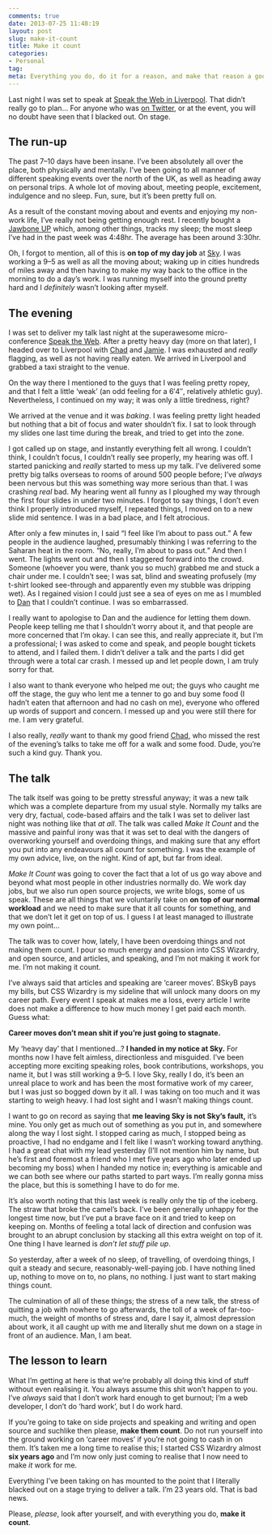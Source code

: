 ```yaml
---
comments: true
date: 2013-07-25 11:48:19
layout: post
slug: make-it-count
title: Make it count
categories:
- Personal
tag:
meta: Everything you do, do it for a reason, and make that reason a good one.
---
```


Last night I was set to speak at [Speak the Web in Liverpool](http://speaktheweb.org/).
That didn’t really go to plan… For anyone who was
[on Twitter](https://twitter.com/csswizardry/status/360125566923452417), or at
the event, you will no doubt have seen that I blacked out. On stage.

## The run-up

The past 7–10 days have been insane. I’ve been absolutely all over the place,
both physically and mentally. I’ve been going to all manner of different
speaking events over the north of the UK, as well as heading away on personal
trips. A whole lot of moving about, meeting people, excitement, indulgence and
no sleep. Fun, sure, but it’s been pretty full on.

As a result of the constant moving about and events and enjoying my non-work
life, I’ve really not being getting enough rest. I recently bought a
[Jawbone UP](https://jawbone.com/up) which, among other things, tracks my sleep;
the most sleep I’ve had in the past week was 4:48hr. The average has been around
3:30hr.

Oh, I forgot to mention, all of this is **on top of my day job** at
[Sky](http://www.sky.com/). I was working a 9–5 as well as all the moving about;
waking up in cities hundreds of miles away and then having to make my way back
to the office in the morning to do a day’s work. I was running myself into the
ground pretty hard and I _definitely_ wasn’t looking after myself.

## The evening

I was set to deliver my talk last night at the superawesome micro-conference
[Speak the Web](http://speaktheweb.org/). After a pretty heavy day (more on that
later), I headed over to Liverpool with [Chad](https://twitter.com/chadtomkiss)
and [Jamie](https://twitter.com/GotNoSugarBaby). I was exhausted and _really_
flagging, as well as not having really eaten. We arrived in Liverpool and
grabbed a taxi straight to the venue.

On the way there I mentioned to the guys that I was feeling pretty ropey, and
that I felt a little ‘weak’ (an odd feeling for a 6′4″, relatively athletic
guy). Nevertheless, I continued on my way; it was only a little tiredness,
right?

We arrived at the venue and it was _baking_. I was feeling pretty light headed
but nothing that a bit of focus and water shouldn’t fix. I sat to look through
my slides one last time during the break, and tried to get into the zone.

I got called up on stage, and instantly everything felt all wrong. I couldn’t
think, I couldn’t focus, I couldn’t really see properly, my hearing was off. I
started panicking and _really_ started to mess up my talk. I’ve delivered some
pretty big talks overseas to rooms of around 500 people before; I’ve _always_
been nervous but this was something way more serious than that. I was crashing
_real_ bad. My hearing went all funny as I ploughed my way through the first
four slides in under two minutes. I forgot to say things, I don’t even think I
properly introduced myself, I repeated things, I moved on to a new slide mid
sentence. I was in a bad place, and I felt atrocious.

After only a few minutes in, I said <q>I feel like I’m about to pass out.</q> A
few people in the audience laughed, presumably thinking I was referring to the
Saharan heat in the room. <q>No, really, I’m about to pass out.</q> And then I
went.  The lights went out and then I staggered forward into the crowd. Someone
(whoever you were, thank you so much) grabbed me and stuck a chair under me. I
couldn’t see; I was sat, blind and sweating profusely (my t-shirt looked
see-through and apparently even my stubble was dripping wet). As I regained
vision I could just see a sea of eyes on me as I mumbled to
[Dan](https://twitter.com/hereinthehive) that I couldn’t continue. I was so
embarrassed.

I really want to apologise to Dan and the audience for letting them down. People
keep telling me that I shouldn’t worry about it, and that people are more
concerned that I’m okay. I can see this, and really appreciate it, but I’m a
professional; I was asked to come and speak, and people bought tickets to
attend, and I failed them. I didn’t deliver a talk and the parts I did get
through were a total car crash. I messed up and let people down, I am truly
sorry for that.

I also want to thank everyone who helped me out; the guys who caught me off the
stage, the guy who lent me a tenner to go and buy some food (I hadn’t eaten that
afternoon and had no cash on me), everyone who offered up words of support and
concern. I messed up and you were still there for me. I am very grateful.

I also really, _really_ want to thank my good friend
[Chad](https://twitter.com/chadtomkiss), who missed the rest of the evening’s
talks to take me off for a walk and some food. Dude, you’re such a kind guy.
Thank you.

## The talk

The talk itself was going to be pretty stressful anyway; it was a new talk which
was a complete departure from my usual style. Normally my talks are very dry,
factual, code-based affairs and the talk I was set to deliver last night was
nothing like that _at all_. The talk was called _Make It Count_ and the massive
and painful irony was that it was set to deal with the dangers of overworking
yourself and overdoing things, and making sure that any effort you put into any
endeavours all count for something. I was the example of my own advice, live, on
the night. Kind of apt, but far from ideal.

_Make It Count_ was going to cover the fact that a lot of us go way above and
beyond what most people in other industries normally do. We work day jobs, but
we also run open source projects, we write blogs, some of us speak. These are
all things that we voluntarily take on **on top of our normal workload** and we
need to make sure that it all counts for something, and that we don’t let it get
on top of us. I guess I at least managed to illustrate my own point…

The talk was to cover how, lately, I have been overdoing things and not making
them count. I pour so much energy and passion into CSS Wizardry, and open
source, and articles, and speaking, and I’m not making it work for me. I’m not
making it count.

I’ve always said that articles and speaking are ‘career moves’. BSkyB pays my
bills, but CSS Wizardry is my sideline that will unlock many doors on my career
path. Every event I speak at makes me a loss, every article I write does not
make a difference to how much money I get paid each month. Guess what:

**Career moves don’t mean shit if you’re just going to stagnate.**

My ‘heavy day’ that I mentioned…? **I handed in my notice at Sky.** For months
now I have felt aimless, directionless and misguided. I’ve been accepting more
exciting speaking roles, book contributions, workshops, you name it, but I was
still working a 9–5. I love Sky, really I do, it’s been an unreal place to work
and has been the most formative work of my career, but I was just so bogged
down by it all. I was taking on too much and it was starting to weigh heavy. I
had lost sight and I wasn’t making things count.

I want to go on record as saying that **me leaving Sky is not Sky’s fault,**
it’s mine. You only get as much out of something as you put in, and somewhere
along the way I lost sight. I stopped caring as much, I stopped being as
proactive, I had no endgame and I felt like I wasn’t working toward anything. I
had a great chat with my lead yesterday (I’ll not mention him by name, but he’s
first and foremost a friend who I met five years ago who later ended up becoming
my boss) when I handed my notice in; everything is amicable and we can both see
where our paths started to part ways. I’m really gonna miss the place, but this
is something I have to do for me.

It’s also worth noting that this last week is really only the tip of the
iceberg. The straw that broke the camel’s back. I’ve been generally unhappy for
the longest time now, but I’ve put a brave face on it and tried to keep on
keeping on. Months of feeling a total lack of direction and confusion was
brought to an abrupt conclusion by stacking all this extra weight on top of it.
One thing I have learned is _don’t let stuff pile up_.

So yesterday, after a week of no sleep, of travelling, of overdoing things, I
quit a steady and secure, reasonably-well-paying job. I have nothing lined up,
nothing to move on to, no plans, no nothing. I just want to start making things
count.

The culmination of all of these things; the stress of a new talk, the stress of
quitting a job with nowhere to go afterwards, the toll of a week of
far-too-much, the weight of months of stress and, dare I say it, almost
depression about work, it all caught up with me and literally shut me down on a
stage in front of an audience. Man, I am beat.

## The lesson to learn

What I’m getting at here is that we’re probably all doing this kind of stuff
without even realising it. You always assume this shit won’t happen to you. I’ve
_always_ said that I don’t work hard enough to get burnout; I’m a web developer,
I don’t do ‘hard work’, but I do work hard.

If you’re going to take on side projects and speaking and writing and open
source and suchlike then please, **make them count**. Do not run yourself into
the ground working on ‘career moves’ if you’re not going to cash in on them.
It’s taken me a long time to realise this; I started CSS Wizardry almost **six
years ago** and I’m now only just coming to realise that I now need to make _it_
work for me.

Everything I’ve been taking on has mounted to the point that I literally blacked
out on a stage trying to deliver a talk. I’m 23 years old. That is bad news.

Please, _please_, look after yourself, and with everything you do, **make it
count**.
